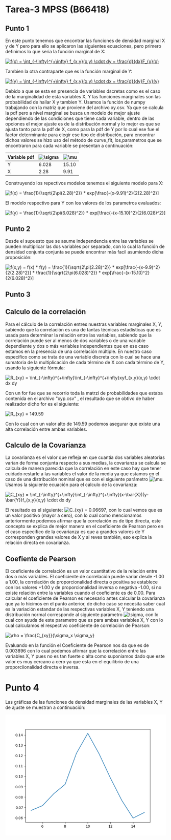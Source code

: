 # Tarea-3 MPSS (B66418)
## Punto 1
En este punto tenemos que encontrar las funciones de densidad marginal X y de Y pero para ello se aplicaron las siguientes ecuaciones, pero 
primero definimos lo que seria la función marginal de X: 

<a href="https://www.codecogs.com/eqnedit.php?latex=f(x)&space;=&space;\int_{-\infty}^{&plus;\infty}&space;f_{x,y}(x,y)&space;\cdot&space;dy&space;=&space;\frac{d}{dx}F_{x}(x)" target="_blank"><img src="https://latex.codecogs.com/svg.latex?f(x)&space;=&space;\int_{-\infty}^{&plus;\infty}&space;f_{x,y}(x,y)&space;\cdot&space;dy&space;=&space;\frac{d}{dx}F_{x}(x)" title="f(x) = \int_{-\infty}^{+\infty} f_{x,y}(x,y) \cdot dy = \frac{d}{dx}F_{x}(x)" /></a> 

Tambien la otra contraparte que es la función marginal de Y: 

<a href="https://www.codecogs.com/eqnedit.php?latex=f(y)&space;=&space;\int_{-\infty}^{&plus;\infty}&space;f_{x,y}(x,y)&space;\cdot&space;dx&space;=&space;\frac{d}{dy}F_{y}(y)" target="_blank"><img src="https://latex.codecogs.com/svg.latex?f(y)&space;=&space;\int_{-\infty}^{&plus;\infty}&space;f_{x,y}(x,y)&space;\cdot&space;dx&space;=&space;\frac{d}{dy}F_{y}(y)" title="f(y) = \int_{-\infty}^{+\infty} f_{x,y}(x,y) \cdot dx = \frac{d}{dy}F_{y}(y)" /></a>

Debido a que se esta en presencia de variables dscretas como es el caso de la marginalidad de esta variables X, Y las funciones marginales son las probabilidad de hallar X y tambien Y. Usamos la función de numpy trabajando con la matriz que proviene del archivo xy.csv. Ya que se calcula la pdf pero a nivel marginal se busca un modelo de mejor ajuste dependiendo de las condiciones que tiene cada variable, dentro de las opciones el mejor ajuste es de la distribución normal y lo mejor es que se ajusta tanto para la pdf de X, como para la pdf de Y por lo cual ese fue el factor determinante para elegir ese tipo de distribución, para encontrar dichos valores se hizo uso del método de curve_fit, los,parametros que se encontraron para cada variable se presentan a continuación:

|Variable pdf|<img src="https://latex.codecogs.com/gif.latex?\mu" title="\sigma" />|<img src="https://latex.codecogs.com/gif.latex?\sigma" title="\mu" />|
|---|---|---|
|Y|6.028|15.10|
|X|2.28|9.91|

Construyendo los repectivos modelos tenemos el siguiente modelo para X:

<img src="https://latex.codecogs.com/gif.latex?f(x)&space;=&space;\frac{1}{\sqrt{2\pi(2.28)^2}}&space;*&space;exp[\frac{-(x-9.91)^2}{2(2.28)^2}]" title="f(x) = \frac{1}{\sqrt{2\pi(2.28)^2}} * exp[\frac{-(x-9.91)^2}{2(2.28)^2}]" />

El modelo respectivo para Y con los valores de los parametros evaluados:

<img src="https://latex.codecogs.com/gif.latex?f(y)&space;=&space;\frac{1}{\sqrt{2\pi(6.028)^2}}&space;*&space;exp[\frac{-(x-15.10)^2}{2(6.028)^2}]" title="f(y) = \frac{1}{\sqrt{2\pi(6.028)^2}} * exp[\frac{-(x-15.10)^2}{2(6.028)^2}]" />

## Punto 2
Desde el supuesto que se asume independencia entre las variables se pueden multiplicar las dos variables por separado, con lo cual la función de densidad conjunta conjunta se puede encontrar más facil asumiendo dicha proposición:

<img src="https://latex.codecogs.com/gif.latex?f(x,y)&space;=&space;f(x)&space;*&space;f(y)&space;=&space;\frac{1}{\sqrt{2\pi(2.28)^2}}&space;*&space;exp[\frac{-(x-9.91)^2}{2(2.28)^2}]&space;*&space;\frac{1}{\sqrt{2\pi(6.028)^2}}&space;*&space;exp[\frac{-(x-15.10)^2}{2(6.028)^2}]" title="f(x,y) = f(x) * f(y) = \frac{1}{\sqrt{2\pi(2.28)^2}} * exp[\frac{-(x-9.9)^2}{2(2.28)^2}] * \frac{1}{\sqrt{2\pi(6.028)^2}} * exp[\frac{-(x-15.10)^2}{2(6.028)^2}]" />

## Punto 3
## Calculo de la correlación
Para el cálculo de la correlación entres nuestras variables marginales X, Y, sabiendo que la correlación es una de tantas técnicas estadisticas que es usada para determinar la relación entre las variables, sabiendo que la correlación puede ser al menos de dos variables o de una variable dependiente y dos o más variables independientes que en ese caso estamos en la presencia de una correlación múltiple. En nuestro caso especifico como se trata de una variable discreta con lo cual se hace una sumatoria de la multiplicación de cada término de X con cada término de Y, usando la siguiente fórmula:

<img src="https://latex.codecogs.com/gif.latex?R_{xy}&space;=&space;\int_{-\infty}^{&plus;\infty}\int_{-\infty}^{&plus;\infty}xyf_{x,y}(x,y)&space;\cdot&space;dx&space;dy" title="R_{xy} = \int_{-\infty}^{+\infty}\int_{-\infty}^{+\infty}xyf_{x,y}(x,y) \cdot dx dy" />


Con un for fue que se recorrio toda la matrzi de probabilidades que estaba contenida en el archivo "xyp.csv" , el resultado que se obtivo de haber realizador dicho for es el siguiente: 

<img src="https://latex.codecogs.com/gif.latex?\inline&space;R_{xy}&space;=&space;149.59" title="R_{xy} = 149.59" />

Con lo cual con un valor alto de 149.59 podemos asegurar que existe una alta correlación entre ambas variables.

## Calculo de la Covarianza
La covarianza es el valor que refleja en que cuantía dos variables aleatorias varían de forma conjunta respecto a sus medias, la covarianza se calcula se calcula de manera parecida que la correlación en este caso hay que tener cuidado restarle a las variables el valor de la media ya que estamos en el caso de una distribución nominal que es con el siguiente parámetro  <img src="https://latex.codecogs.com/gif.latex?\mu" title="\mu" />. Usamos la siguiente ecuación para el calculo de la covarianza:

<img src="https://latex.codecogs.com/gif.latex?C_{xy}&space;=&space;\int_{-\infty}^{&plus;\infty}\int_{-\infty}^{&plus;\infty}(x-\bar{X})(y-\bar{Y})f_{x,y}(x,y)&space;\cdot&space;dx&space;dy" title="C_{xy} = \int_{-\infty}^{+\infty}\int_{-\infty}^{+\infty}(x-\bar{X})(y-\bar{Y})f_{x,y}(x,y) \cdot dx dy" />

El resultado es el siguiente: <img src="https://latex.codecogs.com/gif.latex?C_{xy}&space;=&space;0.06669" title="C_{xy} = 0.06697" />, con lo cual vemos que es un valor positivo (mayor a cero), con lo cual como mencionamos anteriormente podemos afirmar que la correlación es de tipo directa, este concepto se explica de mejor manera en el coeficiente de Pearson pero en el caso especifico de la covarianza es que a grandes valores de Y corresponden grandes valores de X y al reves también, eso explica la relación directa en covarianza.



## Coefiente de Pearson
El coeficiente de correlación es un valor cuantitativo de la relación entre dos o más variables. El coeficiente de correlación puede variar desde -1.00 a 1.00, la correlación de proporcionalidad directa o positiva se establece con los valores +1.00 y de proporcionalidad inversa o negativa -1.00, si no existe relación entre la variables cuando el coeficiente es de 0.00. Para calcular el coeficiente de Pearson es necesario antes calcular la covarianza que ya lo hicimos en el punto anterior, de dicho caso se necesita saber cual es la variación estandar  de las respectivas variables X, Y teniendo una distribución normal corresponde al siguiente parámetro <img src="https://latex.codecogs.com/gif.latex?\sigma" title="\sigma" />, con lo cual con ayuda de este parametro que es para ambas variables X, Y con lo cual calculamos el respectivo coeficiente de correlación de Pearson: 

<img src="https://latex.codecogs.com/gif.latex?\rho&space;=&space;\frac{C_{xy}}{\sigma_x&space;\sigma_y}" title="\rho = \frac{C_{xy}}{\sigma_x \sigma_y}" />

Evaluando en la función el Coeficiente de Pearson nos da que es de 0.003896 con lo cual podemos afirmar que la correlación entre las variables X, Y pues no es tan fuerte o alta como suponiamos dado que este valor es muy cercano a cero ya que esta en el equilibrio de una proporciionalidad directa e inversa. 

# Punto 4 
Las  gráficas de las funciones de densidad marginales de las variables X, Y de ajuste se muestran a continuación: 

![](https://github.com/javiersaca17/Tarea-3/blob/master/xfx_pdf%20real.png)





